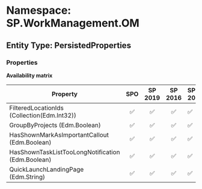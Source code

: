 # Namespace: SP.WorkManagement.OM

## Entity Type: PersistedProperties

### Properties

**Availability matrix**

Property | SPO | SP 2019 | SP 2016 | SP 2013
----------|:---:|:-------:|:-------:|:-------
FilteredLocationIds (Collection(Edm.Int32)) | ✅ | ✅ | ✅ | ✅
GroupByProjects (Edm.Boolean) | ✅ | ✅ | ✅ | ✅
HasShownMarkAsImportantCallout (Edm.Boolean) | ✅ | ✅ | ✅ | ✅
HasShownTaskListTooLongNotification (Edm.Boolean) | ✅ | ✅ | ✅ | ✅
QuickLaunchLandingPage (Edm.String) | ✅ | ✅ | ✅ | ✅

